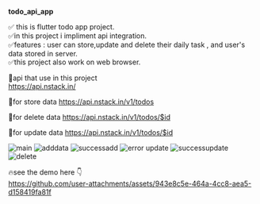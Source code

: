 **todo_api_app**

✅ this is flutter todo app project.<br>
✅in this project i impliment api integration.<br>
✅features : user can store,update and delete their daily task , and user's data stored in server. <br>
✅this project also work on web browser.

🚀api that use in this project  
https://api.nstack.in/

🚀for store data 
https://api.nstack.in/v1/todos

🚀for delete data
https://api.nstack.in/v1/todos/$id

🚀for update data 
https://api.nstack.in/v1/todos/$id

![main](https://github.com/user-attachments/assets/57582e36-72b0-43d6-9f55-773720c5817b)
![adddata](https://github.com/user-attachments/assets/70ef4d4e-db99-4642-a984-94d4a7cca330)
![successadd](https://github.com/user-attachments/assets/4441ff92-dd7f-425d-a8d0-7ac0bc2faf04)
![error update](https://github.com/user-attachments/assets/658c7f14-01e8-406d-ac17-aa5a24c83f5d)
![successupdate](https://github.com/user-attachments/assets/06ceff00-8a7c-4401-a342-a7cb38025b94)
![delete](https://github.com/user-attachments/assets/c26dab4d-649b-4b46-9e16-6b6afeebbe85)



🔥see the demo here 👇<br>
https://github.com/user-attachments/assets/943e8c5e-464a-4cc8-aea5-d158419fa81f


